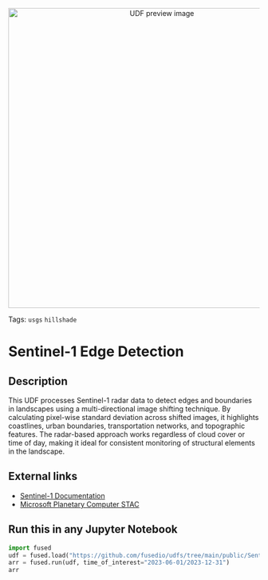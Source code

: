 <!--fused:pin=14-->
<!--fused:preview-->
<p align="center"><img src="fused_uploaded_preview" width="600" alt="UDF preview image"></p>

<!--fused:tags-->
Tags: `usgs` `hillshade`

<!--fused:readme-->
# Sentinel-1 Edge Detection

## Description
This UDF processes Sentinel-1 radar data to detect edges and boundaries in landscapes using a multi-directional image shifting technique. By calculating pixel-wise standard deviation across shifted images, it highlights coastlines, urban boundaries, transportation networks, and topographic features. The radar-based approach works regardless of cloud cover or time of day, making it ideal for consistent monitoring of structural elements in the landscape.

## External links
* [Sentinel-1 Documentation](https://sentinels.copernicus.eu/web/sentinel/user-guides/sentinel-1-sar)
* [Microsoft Planetary Computer STAC](https://planetarycomputer.microsoft.com/dataset/sentinel-1-rtc)

## Run this in any Jupyter Notebook
```python
import fused
udf = fused.load("https://github.com/fusedio/udfs/tree/main/public/Sentinel1_Edge_Detection")
arr = fused.run(udf, time_of_interest="2023-06-01/2023-12-31")
arr
```

